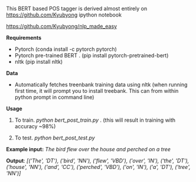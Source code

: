 This BERT based POS tagger is derived almost entirely on https://github.com/Kyubyong ipython notebook

https://github.com/Kyubyong/nlp_made_easy

**Requirements**

- Pytorch (conda install -c pytorch pytorch)
- Pytorch pre-trained BERT . (pip install pytorch-pretrained-bert)
- nltk (pip install nltk)


**Data**

- Automatically fetches treenbank training data using nltk (when running first time, it will prompt you to install treebank. This can from within python prompt in command line)


**Usage**

1. To train. _python bert_post_train.py <model dir to save. e.g. out>_ . (this will result in training with accuracy ~98%)

3. To test. _python bert_post_test.py <model dir to load>_

__Example input:__ _The bird flew over the house and perched on a tree_

__Output__:   _[('The', 'DT'), ('bird', 'NN'), ('flew', 'VBD'), ('over', 'IN'), ('the', 'DT'), ('house', 'NN'), ('and', 'CC'), ('perched', 'VBD'), ('on', 'IN'), ('a', 'DT'), ('tree', 'NN')]_
